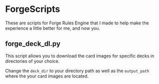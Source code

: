 # ForgeScripts

These are scripts for Forge Rules Engine that I made to help make the experience a little better for me, and now you.


## forge_deck_dl.py

This script allows you to download the card images for specific decks in directories of your choice.

Change the ```deck_dir``` to your directory path as well as the ```output_path``` where the your card images are located. 


